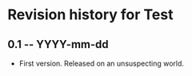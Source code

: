 # Revision history for Test

## 0.1  -- YYYY-mm-dd

* First version. Released on an unsuspecting world.

